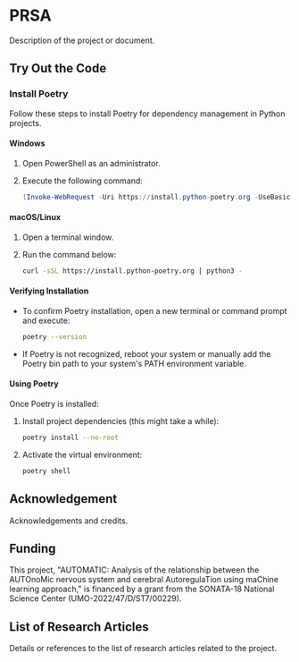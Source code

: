 # PRSA

Description of the project or document.

## Try Out the Code

### Install Poetry

Follow these steps to install Poetry for dependency management in Python projects.

#### Windows

1. Open PowerShell as an administrator.
2. Execute the following command:

    ```powershell
    (Invoke-WebRequest -Uri https://install.python-poetry.org -UseBasicParsing).Content | python -
    ```

#### macOS/Linux

1. Open a terminal window.
2. Run the command below:

    ```bash
    curl -sSL https://install.python-poetry.org | python3 -
    ```

#### Verifying Installation

- To confirm Poetry installation, open a new terminal or command prompt and execute:

    ```bash
    poetry --version
    ```

- If Poetry is not recognized, reboot your system or manually add the Poetry bin path to your system's PATH environment variable.

#### Using Poetry

Once Poetry is installed:

1. Install project dependencies (this might take a while):

    ```bash
    poetry install --no-root
    ```

2. Activate the virtual environment:

    ```bash
    poetry shell
    ```

## Acknowledgement

Acknowledgements and credits.

## Funding

This project, "AUTOMATIC: Analysis of the relationship between the AUTOnoMic nervous system and cerebral AutoregulaTion using maChine learning approach," is financed by a grant from the SONATA-18 National Science Center (UMO-2022/47/D/ST7/00229).

## List of Research Articles

Details or references to the list of research articles related to the project.
